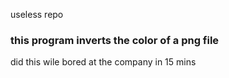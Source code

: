 useless repo


### this program inverts the color of a png file

did this wile bored at the company in 15 mins
